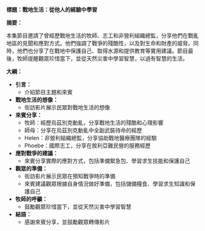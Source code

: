 **標題：戰地生活：從他人的經驗中學習**

**摘要：**

本集節目邀請了曾經歷戰地生活的牧師、志工和非營利組織總監，分享他們在戰亂地區的見聞和應對方式。他們強調了戰爭的殘酷性，以及對生命和財產的威脅。同時，他們也分享了在戰地中保護自己、取得水源和提供教育等實用建議。節目最後，牧師提醒觀眾珍惜當下，並從天然災害中學習智慧，以過有智慧的生活。

**大綱：**

* **引言：**
    * 介紹節目主題和來賓
* **戰地生活的想像：**
    * 街訪影片展示民眾對戰地生活的想像
* **來賓分享：**
    * 牧師：經歷烏茲別克動亂，分享戰地生活的殘酷和心理影響
    * 師母：分享在烏茲別克動亂中全副武裝待命的經歷
    * Helen：非營利組織總監，分享協助戰地醫療團隊的經驗
    * Phoebe：國際志工，分享在敘利亞難民營的服務經歷
* **應對戰爭的建議：**
    * 來賓分享實際的應對方式，包括準備緊急包、學習求生技能和保護自己
* **觀眾的準備：**
    * 街訪影片展示民眾在預知戰爭時的準備
    * 來賓建議觀眾根據自身情況做好準備，包括儲備糧食、學習求生知識和保護自己
* **牧師的呼籲：**
    * 鼓勵觀眾珍惜當下，並從天然災害中學習智慧
* **結語：**
    * 感謝來賓分享，並鼓勵觀眾轉傳影片